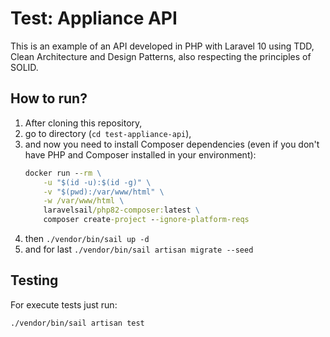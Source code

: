 # Test: Appliance API
This is an example of an API developed in PHP with Laravel 10 using TDD, Clean Architecture and Design Patterns, also respecting the principles of SOLID.

## How to run?
1. After cloning this repository,
2. go to directory (`cd test-appliance-api`),
3. and now you need to install Composer dependencies (even if you don't have PHP and Composer installed in your environment):
    ```cmd
    docker run --rm \
        -u "$(id -u):$(id -g)" \
        -v "$(pwd):/var/www/html" \
        -w /var/www/html \
        laravelsail/php82-composer:latest \
        composer create-project --ignore-platform-reqs
    ```
4. then `./vendor/bin/sail up -d`
5. and for last `./vendor/bin/sail artisan migrate --seed`

## Testing
For execute tests just run:
```cmd
./vendor/bin/sail artisan test
```
